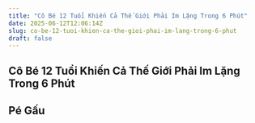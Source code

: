 ```yaml
---
title: "Cô Bé 12 Tuổi Khiến Cả Thế Giới Phải Im Lặng Trong 6 Phút"
date: 2025-06-12T12:06:14Z
slug: co-be-12-tuoi-khien-ca-the-gioi-phai-im-lang-trong-6-phut
draft: false
---
```


## Cô Bé 12 Tuổi Khiến Cả Thế Giới Phải Im Lặng Trong 6 Phút

## Pé Gấu

